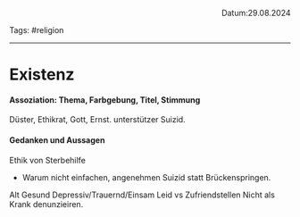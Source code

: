 <p align="right">Datum:29.08.2024</p>

Tags: #religion

---

# Existenz

#### Assoziation: Thema, Farbgebung, Titel, Stimmung
Düster, Ethikrat, Gott, Ernst. unterstützer Suizid.

#### Gedanken und Aussagen
Ethik von Sterbehilfe
- Warum nicht einfachen, angenehmen Suizid statt Brückenspringen. 

Alt Gesund Depressiv/Trauernd/Einsam
Leid vs Zufriendstellen
Nicht als Krank denunzieiren. 




